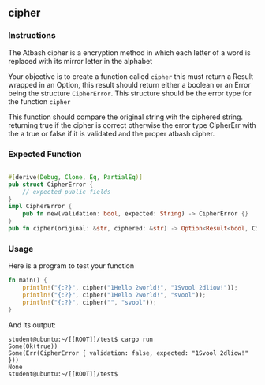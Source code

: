 ## cipher

### Instructions

The Atbash cipher is a encryption method in which each letter of a word is replaced with its mirror letter in the alphabet

Your objective is to create a function called `cipher` this must return a Result wrapped in an Option, this result should return either a boolean
or an Error being the structure `CipherError`. This structure should be the error type for the function `cipher`

This function should compare the original string wih the ciphered string. returning true if the cipher is correct otherwise the error type
CipherErr with the a true or false if it is validated and the proper atbash cipher.

### Expected Function

```rust

#[derive(Debug, Clone, Eq, PartialEq)]
pub struct CipherError {
    // expected public fields
}
impl CipherError {
    pub fn new(validation: bool, expected: String) -> CipherError {}
}
pub fn cipher(original: &str, ciphered: &str) -> Option<Result<bool, CipherError>> {}
```

### Usage

Here is a program to test your function

```rust
fn main() {
    println!("{:?}", cipher("1Hello 2world!", "1Svool 2dliow!"));
    println!("{:?}", cipher("1Hello 2world!", "svool"));
    println!("{:?}", cipher("", "svool"));
}
```

And its output:

```console
student@ubuntu:~/[[ROOT]]/test$ cargo run
Some(Ok(true))
Some(Err(CipherError { validation: false, expected: "1Svool 2dliow!" }))
None
student@ubuntu:~/[[ROOT]]/test$
```

